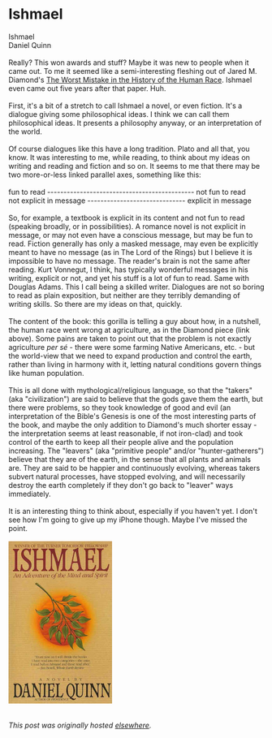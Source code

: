 # Ishmael

<div>
<div>Ishmael</div>
<div>Daniel Quinn</div>
<div>
<br>
</div>
<div>Really? This won awards and stuff? Maybe it was new to people when it came out. To me it seemed like a semi-interesting fleshing out of Jared M. Diamond's <a href="http://www.ditext.com/diamond/mistake.html">The Worst Mistake in the History of the Human Race</a>. Ishmael even came out five years after that paper. Huh.</div>
<div>
<br>
</div>
<div>First, it's a bit of a stretch to call Ishmael a novel, or even fiction. It's a dialogue giving some philosophical ideas. I think we can call them philosophical ideas. It presents a philosophy anyway, or an interpretation of the world.</div>
<div>
<br>
</div>
<div>Of course dialogues like this have a long tradition. Plato and all that, you know. It was interesting to me, while reading, to think about my ideas on writing and reading and fiction and so on. It seems to me that there may be two more-or-less linked parallel axes, something like this:</div>
<div>
<br>
</div>
<div>fun to read --------------------------------------------- not fun to read</div>
<div>not explicit in message ------------------------------ explicit in message</div>
<div>
<br>
</div>
<div>So, for example, a textbook is explicit in its content and not fun to read (speaking broadly, or in possibilities). A romance novel is not explicit in message, or may not even have a conscious message, but may be fun to read. Fiction generally has only a masked message, may even be explicitly meant to have no message (as in The Lord of the Rings) but I believe it is impossible to have no message. The reader's brain is not the same after reading. Kurt Vonnegut, I think, has typically wonderful messages in his writing, explicit or not, and yet his stuff is a lot of fun to read. Same with Douglas Adams. This I call being a skilled writer. Dialogues are not so boring to read as plain exposition, but neither are they terribly demanding of writing skills. So there are my ideas on that, quickly.</div>
<div>
<br>
</div>
<div>The content of the book: this gorilla is telling a guy about how, in a nutshell, the human race went wrong at agriculture, as in the Diamond piece (link above). Some pains are taken to point out that the problem is not exactly agriculture <i>per s&#233; </i>- there were some farming Native Americans, etc. - but the world-view that we need to expand production and control the earth, rather than living in harmony with it, letting natural conditions govern things like human population.</div>
<div>
<br>
</div>
<div>This is all done with mythological/religious language, so that the "takers" (aka "civilization") are said to believe that the gods gave them the earth, but there were problems, so they took knowledge of good and evil (an interpretation of the Bible's Genesis is one of the most interesting parts of the book, and maybe the only addition to Diamond's much shorter essay - the interpretation seems at least reasonable, if not iron-clad) and took control of the earth to keep all their people alive and the population increasing. The "leavers" (aka "primitive people" and/or "hunter-gatherers") believe that they are of the earth, in the sense that all plants and animals are. They are said to be happier and continuously evolving, whereas takers subvert natural processes, have stopped evolving, and will necessarily destroy the earth completely if they don't go back to "leaver" ways immediately.</div>
<div>
<br>
</div>
<div>It is an interesting thing to think about, especially if you haven't yet. I don't see how I'm going to give up my iPhone though. Maybe I've missed the point.</div>
<div>
<br>
</div>
<div><img src="ajs-20110823-ishmael_cover.jpg" border="0" alt="" id="BLOGGER_PHOTO_ID_5644176908295228194"></div>
<div>
<br>
</div>
</div>


*This post was originally hosted [elsewhere](http://planspace.blogspot.com/2011/08/ishmael.html).*
